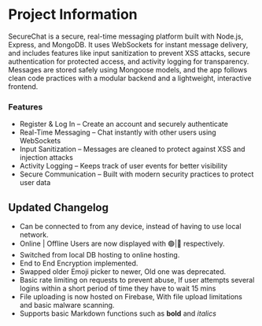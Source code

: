 # Project Information
SecureChat is a secure, real-time messaging platform built with Node.js, Express, and MongoDB. It uses WebSockets for instant message delivery, and includes features like input sanitization to prevent XSS attacks, secure authentication for protected access, and activity logging for transparency. Messages are stored safely using Mongoose models, and the app follows clean code practices with a modular backend and a lightweight, interactive frontend.



### Features
 * Register & Log In – Create an account and securely authenticate
 * Real-Time Messaging – Chat instantly with other users using WebSockets
 * Input Sanitization – Messages are cleaned to protect against XSS and injection attacks
 * Activity Logging – Keeps track of user events for better visibility
 * Secure Communication – Built with modern security practices to protect user data


## Updated Changelog
* Can be connected to from any device, instead of having to use local network.
* Online | Offline Users are now displayed with 🟢|🔴 respectively.
* Switched from local DB hosting to online hosting.
* End to End Encryption implemented.
* Swapped older Emoji picker to newer, Old one was deprecated.
* Basic rate limiting on requests to prevent abuse, If user attempts several logins within a short period of time they have to wait 15 mins
* File uploading is now hosted on Firebase, With file upload limitations and basic malware scanning.
* Supports basic Markdown functions such as __bold__ and _italics_